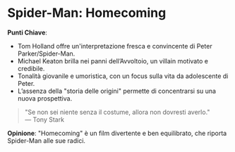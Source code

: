 # Spider-Man: Homecoming 

 **Punti Chiave**: 
  - Tom Holland offre un'interpretazione fresca e convincente di Peter Parker/Spider-Man.
  - Michael Keaton brilla nei panni dell’Avvoltoio, un villain motivato e credibile.
  - Tonalità giovanile e umoristica, con un focus sulla vita da adolescente di Peter.
  - L’assenza della "storia delle origini" permette di concentrarsi su una nuova prospettiva.

> "Se non sei niente senza il costume, allora non dovresti averlo."  
> — Tony Stark

**Opinione**: "Homecoming" è un film divertente e ben equilibrato, che riporta Spider-Man alle sue radici.
